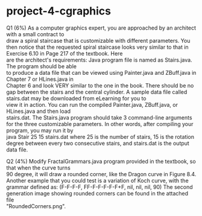 # project-4-cgraphics
Q1	(6%) As	a	computer	graphics	expert,	you	are	approached	by	an	architect	with	a	small	contract	to	
draw	a	spiral	staircase	that	is	customizable	with	different	parameters.	You	then	notice	that	the	
requested	spiral	staircase	looks	very	similar	to	that	in	Exercise	6.10	in	Page	217	of	the	textbook.		Here	
are	the	architect's	requirements:	Java	program	file	is	named	as	Stairs.java.	The	program	should	be	able	
to	produce	a	data	file	that	can	be	viewed	using	Painter.java	and	ZBuff.java	in	Chapter	7	or	HLines.java	in	
Chapter	6	and	look	VERY	similar	to	the	one	in	the	book.	There	should	be	no	gap	between	the	stairs	and	
the	central	cylinder.	A	sample	data	file	called	stairs.dat	may	be	downloaded	from	eLearning	for	you	to	
view	it	in	action.	You	can	run	the	compiled	Painter.java,	ZBuff.java,	or	HLines.java	and	then	load	
stairs.dat.
The	Stairs.java	program	should	take	3	command-line	arguments	for	the	three	customizable	parameters.	
In	other	words,	after	compiling	your	program,	you	may	run	it	by	
java	Stair	25	15	stairs.dat
where	25	is	the	number	of	stairs,	15	is	the	rotation	degree	between	every	two	consecutive	stairs,	and	
stairs.dat	is	the	output	data	file.	


Q2	(4%)	Modify	FractalGrammars.java	program	provided	in	the	textbook,	 so	that	when	the	curve	turns	
90	degree,	it	will	draw	a	rounded corner,	like	the	Dragon	curve	in	Figure	8.4.	Another	example that	you	
could	test	is	a	variation	of	Koch	curve,	with	the	grammar	defined	as:
(F-F-F-F,	FF-F-F-F-F-F+F,	nil,	nil,	nil,	90)
The	second	generation	image	showing	rounded	corners	can be found	in	the	attached	file	
"RoundedCorners.png".
